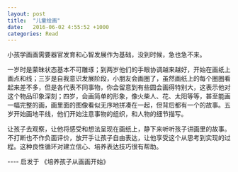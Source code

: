```yaml
---
layout: post
title:  "儿童绘画"
date:   2016-06-02 4:55:52 +1000
categories: Read
---
```


小孩学画画需要器官发育和心智发展作为基础，没到时候，急也急不来。

一岁时是蒙昧状态基本不可雕琢；到两岁他们的手眼协调越来越好，开始在画纸上画点和线；三岁是自我意识发展阶段，小朋友会画圈了，虽然画纸上的每个圈圈看起来差不多，但是各代表不同事物，你会留意到有些圆会画得特别大，这表示他对这个物品印象深刻；四岁，会画简单的形象，像火柴人、花、太阳等等，甚至能画一幅完整的画，画里面的图像看似无序地拼凑在一起，但背后都有一个的故事。五岁开始画地平线，他们开始注意事物的组织，和人物的细节描写。

让孩子去观察，让他将感受和想法呈现在画纸上，静下来听听孩子讲画里的故事。不打断也不作负面评价，放开手让孩子自由表达，让他享受这个从思考到实现的过程。这种良性循环对建立信心、培养表达技巧很有帮助。

---- 启发于 《培养孩子从画画开始》